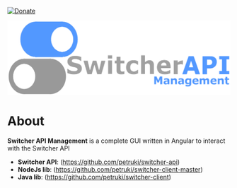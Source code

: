 [![Donate](https://img.shields.io/badge/Donate-PayPal-green.svg)](https://www.paypal.com/cgi-bin/webscr?cmd=_s-xclick&hosted_button_id=9FKW64V67RKXW&source=url)

![Switcher API Management: Cloud-based Feature Flag API](https://github.com/petruki/switcherapi-assets/blob/master/logo/switcherapi_management_grey.png)

# About  
**Switcher API Management** is a complete GUI written in Angular to interact with the Switcher API

 - **Switcher API**: (https://github.com/petruki/switcher-api)
 - **NodeJs lib**: (https://github.com/petruki/switcher-client-master)
 - **Java lib**: (https://github.com/petruki/switcher-client)